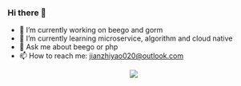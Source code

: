 ### Hi there 👋

- 🔭 I’m currently working on beego and gorm
- 🌱 I’m currently learning microservice, algorithm and cloud native
- 💬 Ask me about beego or php
- 📫 How to reach me: jianzhiyao020@outlook.com

<p align="center">
  <a href="https://github.com/jianzhiyao">
    <img src="https://github-readme-stats.vercel.app/api?username=jianzhiyao&count_private=true&show_icons=true&hide=contribs&include_all_commits=true&theme=vue" />
  </a>
</p>

<!--
**jianzhiyao/jianzhiyao** is a ✨ _special_ ✨ repository because its `README.md` (this file) appears on your GitHub profile.

Here are some ideas to get you started:

- 🔭 I’m currently working on ...
- 🌱 I’m currently learning ...
- 👯 I’m looking to collaborate on ...
- 🤔 I’m looking for help with ...
- 💬 Ask me about ...
- 📫 How to reach me: ...
- 😄 Pronouns: ...
- ⚡ Fun fact: ...
-->

